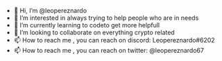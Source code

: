 - 👋 Hi, I’m @leopereznardo
- 👀 I’m interested in always trying to help people who are in needs
- 🌱 I’m currently learning to codeto get more helpfull
- 💞️ I’m looking to collaborate on everything crypto related
- 📫 How to reach me , you can reach on discord: Leopereznardo#6202
- 📫 How to reach me , you can reach on twitter: @leopereznardo67

<!---
leopereznardo/leopereznardo is a ✨ special ✨ repository because its `README.md` (this file) appears on your GitHub profile.
You can click the Preview link to take a look at your changes.
--->
